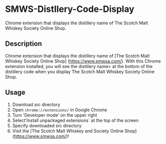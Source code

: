 # SMWS-Distllery-Code-Display
Chrome extension that displays the distillery name of The Scotch Malt Whiskey Society Online Shop.

## Description
Chrome extension that displays the distillery name of [The Scotch Malt Whiskey Society Online Shop] (https://www.smwsa.com/). With this Chrome extension installed, you will see the distillery name> at the bottom of the distillery code when you display The Scotch Malt Whiskey Society Online Shop.

## Usage
1. Download src directory
2. Open `chrome://extensions/` in Google Chrome
3. Turn 'Developer mode' on the upper right
4. Select'Install unpackaged extensions` at the top of the screen
5. Specify downloaded src directory
6. Visit the [The Scotch Malt Whiskey and Society Online Shop] (https://www.smwsa.com/)!
